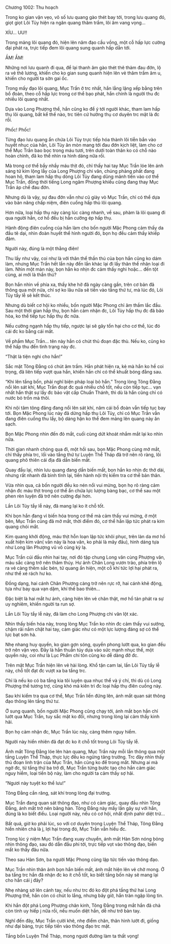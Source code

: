 




Chương 1002: Thu hoạch


Trong ko gian vặn vẹo, vô số lưu quang gào thét bay tới, trong lưu quang đó, giọt giọt Lôi Tủy hiện ra ngân quang thâm trầm, lôi âm vang vọng...

XÍU... UU!!

Trong mảng lôi quang đó, hiện lên năm đạo cầu vồng, một cỗ hấp lực cường đại phát ra, trực tiếp đem lôi quang sung quanh hấp dẫn tới.

ẦM! ẦM!

Những nơi lưu quanh đi qua, để lại thanh âm gào thét thê thảm đau đớn, lộ ra vẻ thê lương, khiến cho ko gian sung quanh hiện lên vẻ thâm trầm âm u, khiến cho người ta sờn gai ốc.

Trong mấy đạo lôi quang, Mục Trần ở trc nhất, hắn lẳng lặng xếp bằng trên bồ đoàn, theo cỗ hấp lực trong cơ thể bạo phát, hắn chính là người thu đc nhiều lôi quang nhất.

Dựa vào Long Phượng thể, hắn cũng ko để ý tới người khác, tham lam hấp thụ lôi quang, bất kể thế nào, trc tiên cứ hưởng thụ cơ duyên trc mặt là đc rồi.

Phốc! Phốc!

Từng đạo lưu quang ẩn chứa Lôi Tủy trực tiếp hóa thành lôi tiễn bắn vào huyết nhục của hắn, Lôi Tủy ăn mòn mang tới đau đớn kịch liệt, làm cho cơ thể Mục Trần bao bọc trong máu tươi, trên dưới toàn thân ko có chỗ nào hoàn chỉnh, đã ko thể nhìn ra hình dáng nữa rồi.

Mà trong cơ thể bầy nhầy máu thịt đó, chỉ thấy hai tay Mục Trần lóe lên ánh sáng tử kim lộng lẫy của Long Phượng chi văn, chúng phảng phất đang hoan hô, tham lam hấp thụ dòng Lôi Tủy đang dũng mãnh tiến vào cơ thể Mục Trần, đồng thời tiếng Long ngâm Phượng khiếu cũng đang thay Mục Trần áp chế đau đớn.

Nhưng dù là vậy, sự đau đớn vẫn như cũ giày vò Mục Trần, chỉ có thể dựa vào bản năng chấp niệm, điên cuồng hấp thủ lôi quang.

Hơn nữa, loại hấp thụ này càng lúc càng nhanh, về sau, phàm là lôi quang đi qua người hắn, cơ hồ đều bị hắn cưỡng ép hấp thụ.

Hành động điên cuồng của hắn làm cho bốn người Mặc Phong cảm thấy da đầu tê dại, nhìn đoàn huyết thể hình người đó, bọn họ đều cảm thấy khiếp đảm.

Người này, đúng là một thằng điên!

Thu lấy như vậy, coi như là với thân thể thần thú của bọn hắn cũng ko dám làm, nhưng Mục Trần hết lần này đến lần khác lại đi lấy thân thể nhân loại đi làm. Nhìn một màn này, bọn hắn ko nhịn đc cảm thấy nghi hoặc... đến tột cùng, ai mới là thần thú?

Bọn hắn nhìn về phía xa, thấy khe hở đã ngày càng gần, trên cơ bản đã thông qua một nửa, chỉ sợ ko lâu nữa sẽ tiến vào tầng thứ tư, mà lúc đó, Lôi Tủy tẩy lễ sẽ kết thúc.

Nhưng dù biết cơ hội ko nhiều, bốn người Mặc Phong chỉ âm thầm lắc đầu. Sau một thời gian hấp thụ, bọn hắn cảm nhận đc, Lôi Tủy hấp thụ đc đã bão hòa, ko thể tiếp tục hấp thụ đc nữa.

Nếu cường ngạnh hấp thụ tiếp, ngược lại sẽ gây tổn hại cho cơ thể, lúc đó cái đc ko bằng cái mất.

Về phầm Mục Trần... tên này hẳn có chút thủ đoạn đặc thù. Nếu ko, cũng ko thể hấp thu đến tình trạng này đc.

“Thật là tiện nghi cho hắn!”

Sắc mặt Tông Đằng có chút âm trầm. Hắn phát hiện ra, kẻ mà hắn ko hề coi trọng, đã liên tiếp vượt qua hắn, khiến hắn chỉ có thể khuất bóng đằng sau.

“Khi lên tầng bốn, phải nghĩ biện pháp loại bỏ hắn.” Trong lòng Tông Đằng nổi lên sát khí, Mục Trần đoạt đc quá nhiều chỗ tốt, nếu còn tiếp tục... vạn nhất hắn thật sự lấy đc bảo vật cấp Chuẩn Thánh, thì dù là hắn cũng chỉ có nước bỏ trốn mà thôi.

Khi nội tâm tông đăng đang nổi lên sát khí, năm cái bồ đoàn vẫn tiếp tục bay tới. Bọn Mặc Phong lúc này đã dừng hấp thụ Lôi Tủy, chỉ có Mục Trần vẫn đang điên cuồng thu lấy, bộ dáng hận ko thể đem mảng lên quang này ăn sạch.

Bọn Mặc Phong nhìn đến đỏ mắt, cuối cùng dứt khoát nhắm mắt lại ko nhìn nữa.

Thời gian nhanh chóng qua đi, một hồi sau, bọn Mặc Phong cùng mở mắt, chỉ thấy phía trc, lối vào tầng thứ tư Luyện Thể Tháp đã trở nên rõ ràng, lôi quang phô thiên cái địa đã dần biến mất.

Quay đầu lại, nhìn lưu quang đang dần biến mất, bọn hắn ko nhịn đc thở dài, nhưng rất nhanh đã bình tĩnh lại, tiến hành nội thị kiểm tra cơ thể bản thân.

Vừa nhìn qua, cả bốn người đều ko nén nổi vui mừng, bọn họ rõ ràng cảm nhận đc máu thịt trong cơ thể ẩn chứa lực lượng bàng bạc, cơ thể sau một phen rèn luyện đã trở nên cường đại hơn.

Lần Lôi Tủy tẩy lễ này, đã mang lại ko ít chỗ tốt.

Khi bọn hắn đang vì biến hóa trong cơ thể mà cảm thấy vui mừng, ở một bên, Mục Trần cũng đã mở mắt, thời điểm đó, cơ thể hắn lập tức phát ra kim quang chói mắt.

Kim quang khởi động, máu thịt hỗn loạn lập tức khôi phục, trên làn da mơ hồ xuất hiện kim vân( vân này là hoa văn, ko phải là mây đâu), hình dáng tựa như Long lân Phượng vũ vô cùng kỳ lạ.

Mục Trần cúi đầu nhìn hai tay, nơi đó tập chung Long văn cùng Phượng văn, màu sắc càng trở nên thâm thúy. Hư ảnh Chân Long vươn trảo, phía trên lộ ra vẻ càng thêm sắc bén, tử quang ẩn hiện, một cỗ khí tức lợi hại phát ra, như thể xé rách hư ko.

Đồng dạng, hai cánh Chân Phượng càng trở nên rực rỡ, hai cánh khẽ động, tựa như bay qua vạn dặm, khí thế bao thiên...

Đặc biệt là hai mắt hư ảnh, càng hiện lên vẻ chân thật, mơ hồ tản phát ra sự uy nghiêm, khiến người ta run sợ.

Lần Lôi Tủy tẩy lễ này, đã làm cho Long Phượng chi văn lột xác.

Nhìn thấy biến hóa này, trong lòng Mục Trần ko nhìn đc cảm thấy vui sướng, chậm rãi nắm chặt hai tay, cảm giác như có một lực lượng đáng sợ có thể lực bạt sơn hà.

Nhẹ nhang huy quyền, ko gian gợn sóng, quyền phong lướt qua, ko gian đều trở nên vặn vẹo. Đây là hắn thuần túy dựa vào sức mạnh nhục thể, một quyền này, coi như là Lục Phẩm chí tôn cũng ko dễ dàng đỡ đc.

Trên mặt Mục Trần hiện lên vẻ hài lòng. Khổ tận cam lai, lần Lôi Tủy tẩy lễ này, chỗ tốt đạt đc vượt xa ba tầng trc.

Chỉ là nếu ko có ba tầng kia tôi luyện qua nhục thể và ý chí, thì dù có Long Phượng thể tương trợ, cũng khó mà kiên trì đc loại hấp thụ điên cuồng này.

Sau khi kiểm tra qua cơ thể, Mục Trần liền đứng lên, ánh mắt quan sát thông đạo thông lên tầng thứ tư.

Ở sung quanh, bốn người Mặc Phong cũng chạy tới, ánh mắt bọn hắn chỉ lướt qua Mục Trần, tuy sắc mặt ko đổi, nhưng trong lòng lại cảm thấy kinh hãi.

Bọn họ cảm nhận đc, Mục Trần lúc này, càng thêm nguy hiểm.

Người này hiển nhiên đã đạt đc ko ít chỗ tốt trong Lôi Tủy tẩy lễ.

Ánh mắt Tông Đằng lóe lên hàn quang, Mục Trần này mỗi lần thông qua một tầng Luyện Thể Tháp, thực lực đều ko ngừng tăng trưởng. Trc đây nhìn thấy thủ đoạn linh trận của Mục Trần, hắn cũng ko để trong mắt. Nhưng ai mà ngờ đc, từ tầng thứ ba trở đi, Mục Trần từng bước tạo cho hắn cảm giác nguy hiểm, loại tiến bộ này, làm cho người ta cảm thấy sợ hãi.

“Ngươi này tuyệt ko thể lưu!”

Tông Đằng cắn răng, sát khí trong lòng đại trướng.

Mục Trần đang quan sát thông đạo, như có cảm giác, quay đầu nhìn Tông Đằng, ánh mắt trở nên băng hàn. Tông Đằng này mấy lần gây sự với hắn, đúng là ko biết điều. Loại người này, nếu có cơ hội, nhất định pahir diệt trừ...

Bất quá, giờ ko phải lúc, so với cơ duyên trong Luyện Thể Tháp, Tông Đằng hiển nhiên chả là j, lợi hại trong đó, Mục Trần vẫn hiểu đc.

Trong lúc ý niệm Mục Trần đang xuay chuyển, ánh mắt Hàn Sơn nóng bỏng nhìn thông đạo, sau đó dẫn đầu phi tới, trực tiếp vọt vào thông đạo, biến mất ko thấy đâu nữa.

Theo sau Hàn Sơn, ba người Mặc Phong cũng lập tức tiến vào thông đạo.

Mục Trần nhìn thân ảnh bọn hắn biến mất, ánh mắt hiện lên vẻ chờ mong. Ở ba tầng trc hắn đã nhận đc ko ít chỗ tốt, ko biết tầng bốn này sẽ mang lại cho hắn cái j đây?

Nhẹ nhàng sờ lên cánh tay, nếu như trc đó ko đột phá tầng thứ hai Long Phượng thể, hắn còn có chút lo lắng, nhưng bây giờ, hắn tràn ngập lòng tin.

Khi hắn đột phá Long Phượng chân kinh, Tông Đằng trong mắt hắn đã chả còn tính uy hiếp j nữa rồi, nếu muốn diệt hắn, dễ như trở bàn tay.

Nghĩ đến đây, Mục Trần cười khẽ, nhẹ điểm chân, thân hình lướt đi, giống như đại bàng, trực tiếp tiến vào thông đạo trc mặt.

Tầng bốn Luyện Thể Tháp, mong ngươi đường làm ta thất vọng!




